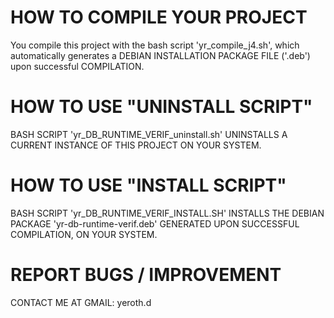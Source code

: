 # HOW TO COMPILE YOUR PROJECT

You compile this project with the
bash script 'yr_compile_j4.sh', which
automatically generates a DEBIAN 
INSTALLATION PACKAGE FILE ('.deb') 
upon successful COMPILATION.


# HOW TO USE "UNINSTALL SCRIPT"

BASH SCRIPT 'yr_DB_RUNTIME_VERIF_uninstall.sh'
UNINSTALLS A CURRENT INSTANCE OF
THIS PROJECT ON YOUR SYSTEM.


# HOW TO USE "INSTALL SCRIPT"

BASH SCRIPT 'yr_DB_RUNTIME_VERIF_INSTALL.SH'
INSTALLS THE DEBIAN PACKAGE 
'yr-db-runtime-verif.deb' GENERATED UPON
SUCCESSFUL COMPILATION, ON YOUR SYSTEM.

# REPORT BUGS / IMPROVEMENT

CONTACT ME AT GMAIL: yeroth.d 
